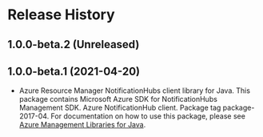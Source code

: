 # Release History

## 1.0.0-beta.2 (Unreleased)


## 1.0.0-beta.1 (2021-04-20)

- Azure Resource Manager NotificationHubs client library for Java. This package contains Microsoft Azure SDK for NotificationHubs Management SDK. Azure NotificationHub client. Package tag package-2017-04. For documentation on how to use this package, please see [Azure Management Libraries for Java](https://aka.ms/azsdk/java/mgmt).

